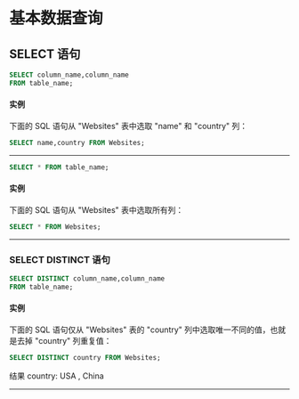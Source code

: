 # 基本数据查询

## SELECT 语句

```sql
SELECT column_name,column_name
FROM table_name;
```

#### 实例

下面的 SQL 语句从 "Websites" 表中选取 "name" 和 "country" 列：

```sql
SELECT name,country FROM Websites;
```

-------------

```sql
SELECT * FROM table_name;
```
#### 实例

下面的 SQL 语句从 "Websites" 表中选取所有列：

```sql
SELECT * FROM Websites;
```

-------------

### SELECT DISTINCT 语句

```sql
SELECT DISTINCT column_name,column_name
FROM table_name;
```
#### 实例

下面的 SQL 语句仅从 "Websites" 表的 "country" 列中选取唯一不同的值，也就是去掉 "country" 列重复值：

```sql
SELECT DISTINCT country FROM Websites;
```
结果
country: USA , China

-------------
